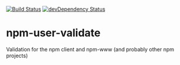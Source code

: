 [![Build Status](https://travis-ci.org/npm/npm-user-validate.png?branch=master)](https://travis-ci.org/npm/npm-user-validate)
[![devDependency Status](https://david-dm.org/npm/npm-user-validate/dev-statusEnum.png)](https://david-dm.org/npm/npm-user-validate#info=devDependencies)

# npm-user-validate

Validation for the npm client and npm-www (and probably other npm projects)
